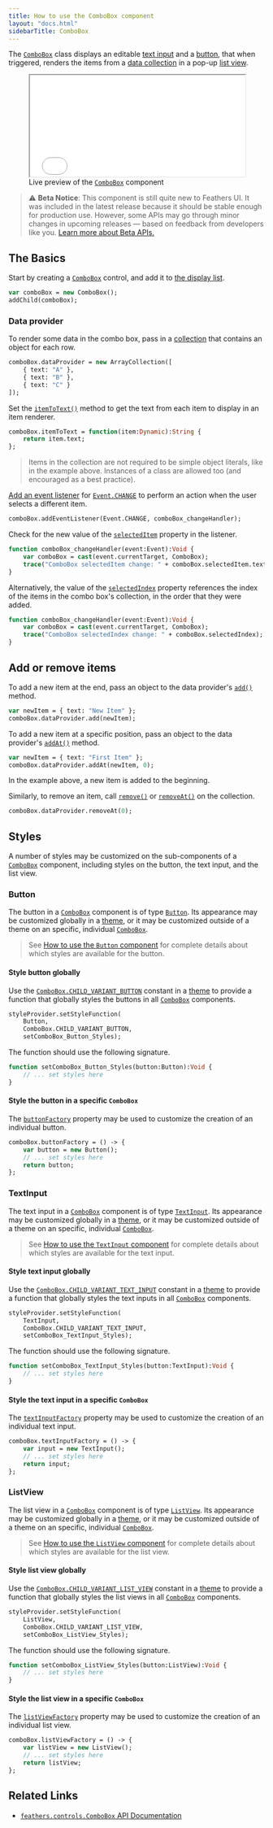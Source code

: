 ```yaml
---
title: How to use the ComboBox component
layout: "docs.html"
sidebarTitle: ComboBox
---
```


The [`ComboBox`](https://api.feathersui.com/current/feathers/controls/ComboBox.html) class displays an editable [text input](./text-input.md) and a [button](./button.md), that when triggered, renders the items from a [data collection](./data-collections.md) in a pop-up [list view](./list-view.md).

<figure>
<iframe src="/learn/haxe-openfl/samples/combo-box.html" width="100%" height="200"></iframe>
<figcaption>Live preview of the <a href="https://api.feathersui.com/current/feathers/controls/ComboBox.html"><code>ComboBox</code></a> component</figcaption>
</figure>

> ⚠️ **Beta Notice**: This component is still quite new to Feathers UI. It was included in the latest release because it should be stable enough for production use. However, some APIs may go through minor changes in upcoming releases — based on feedback from developers like you. [Learn more about Beta APIs.](./semver.md#beta-apis)

## The Basics

Start by creating a [`ComboBox`](https://api.feathersui.com/current/feathers/controls/ComboBox.html) control, and add it to [the display list](https://books.openfl.org/openfl-developers-guide/display-programming/basics-of-display-programming.html).

```haxe
var comboBox = new ComboBox();
addChild(comboBox);
```

### Data provider

To render some data in the combo box, pass in a [collection](./data-collections.md) that contains an object for each row.

```haxe
comboBox.dataProvider = new ArrayCollection([
    { text: "A" },
    { text: "B" },
    { text: "C" }
]);
```

Set the [`itemToText()`](https://api.feathersui.com/current/feathers/controls/ComboBox.html#itemToText) method to get the text from each item to display in an item renderer.

```haxe
comboBox.itemToText = function(item:Dynamic):String {
    return item.text;
};
```

> Items in the collection are not required to be simple object literals, like in the example above. Instances of a class are allowed too (and encouraged as a best practice).

[Add an event listener](https://books.openfl.org/openfl-developers-guide/handling-events/basics-of-handling-events.html) for [`Event.CHANGE`](https://api.openfl.org/openfl/events/Event.html#CHANGE) to perform an action when the user selects a different item.

```haxe
comboBox.addEventListener(Event.CHANGE, comboBox_changeHandler);
```

Check for the new value of the [`selectedItem`](https://api.feathersui.com/current/feathers/controls/ComboBox.html#selectedItem) property in the listener.

```haxe
function comboBox_changeHandler(event:Event):Void {
    var comboBox = cast(event.currentTarget, ComboBox);
    trace("ComboBox selectedItem change: " + comboBox.selectedItem.text);
}
```

Alternatively, the value of the [`selectedIndex`](https://api.feathersui.com/current/feathers/controls/ComboBox.html#selectedIndex) property references the index of the items in the combo box's collection, in the order that they were added.

```haxe
function comboBox_changeHandler(event:Event):Void {
    var comboBox = cast(event.currentTarget, ComboBox);
    trace("ComboBox selectedIndex change: " + comboBox.selectedIndex);
}
```

## Add or remove items

To add a new item at the end, pass an object to the data provider's [`add()`](https://api.feathersui.com/current/feathers/data/IFlatCollection.html#add) method.

```haxe
var newItem = { text: "New Item" };
comboBox.dataProvider.add(newItem);
```

To add a new item at a specific position, pass an object to the data provider's [`addAt()`](https://api.feathersui.com/current/feathers/data/IFlatCollection.html#addAt) method.

```haxe
var newItem = { text: "First Item" };
comboBox.dataProvider.addAt(newItem, 0);
```

In the example above, a new item is added to the beginning.

Similarly, to remove an item, call [`remove()`](https://api.feathersui.com/current/feathers/data/IFlatCollection.html#remove) or [`removeAt()`](https://api.feathersui.com/current/feathers/data/IFlatCollection.html#removeAt) on the collection.

```haxe
comboBox.dataProvider.removeAt(0);
```

## Styles

A number of styles may be customized on the sub-components of a [`ComboBox`](https://api.feathersui.com/current/feathers/controls/ComboBox.html) component, including styles on the button, the text input, and the list view.

### Button

The button in a [`ComboBox`](https://api.feathersui.com/current/feathers/controls/ComboBox.html) component is of type [`Button`](./button.md). Its appearance may be customized globally in a [theme](./themes.md), or it may be customized outside of a theme on an specific, individual [`ComboBox`](https://api.feathersui.com/current/feathers/controls/ComboBox.html).

> See [How to use the `Button` component](./button.md#styles) for complete details about which styles are available for the button.

#### Style button globally

Use the [`ComboBox.CHILD_VARIANT_BUTTON`](https://api.feathersui.com/current/feathers/controls/ComboBox.html#CHILD_VARIANT_BUTTON) constant in a [theme](./themes.md) to provide a function that globally styles the buttons in all [`ComboBox`](https://api.feathersui.com/current/feathers/controls/ComboBox.html) components.

```haxe
styleProvider.setStyleFunction(
    Button,
    ComboBox.CHILD_VARIANT_BUTTON,
    setComboBox_Button_Styles);
```

The function should use the following signature.

```haxe
function setComboBox_Button_Styles(button:Button):Void {
    // ... set styles here
}
```

#### Style the button in a specific `ComboBox`

The [`buttonFactory`](https://api.feathersui.com/current/feathers/controls/ComboBox.html#buttonFactory) property may be used to customize the creation of an individual button.

```haxe
comboBox.buttonFactory = () -> {
    var button = new Button();
    // ... set styles here
    return button;
};
```

### TextInput

The text input in a [`ComboBox`](https://api.feathersui.com/current/feathers/controls/ComboBox.html) component is of type [`TextInput`](./text-input.md). Its appearance may be customized globally in a [theme](./themes.md), or it may be customized outside of a theme on an specific, individual [`ComboBox`](https://api.feathersui.com/current/feathers/controls/ComboBox.html).

> See [How to use the `TextInput` component](./text-input.md#styles) for complete details about which styles are available for the text input.

#### Style text input globally

Use the [`ComboBox.CHILD_VARIANT_TEXT_INPUT`](https://api.feathersui.com/current/feathers/controls/ComboBox.html#CHILD_VARIANT_TEXT_INPUT) constant in a [theme](./themes.md) to provide a function that globally styles the text inputs in all [`ComboBox`](https://api.feathersui.com/current/feathers/controls/ComboBox.html) components.

```haxe
styleProvider.setStyleFunction(
    TextInput,
    ComboBox.CHILD_VARIANT_TEXT_INPUT,
    setComboBox_TextInput_Styles);
```

The function should use the following signature.

```haxe
function setComboBox_TextInput_Styles(button:TextInput):Void {
    // ... set styles here
}
```

#### Style the text input in a specific `ComboBox`

The [`textInputFactory`](https://api.feathersui.com/current/feathers/controls/ComboBox.html#textInputFactory) property may be used to customize the creation of an individual text input.

```haxe
comboBox.textInputFactory = () -> {
    var input = new TextInput();
    // ... set styles here
    return input;
};
```

### ListView

The list view in a [`ComboBox`](https://api.feathersui.com/current/feathers/controls/ComboBox.html) component is of type [`ListView`](./list-view.md). Its appearance may be customized globally in a [theme](./themes.md), or it may be customized outside of a theme on an specific, individual [`ComboBox`](https://api.feathersui.com/current/feathers/controls/ComboBox.html).

> See [How to use the `ListView` component](./list-view.md#styles) for complete details about which styles are available for the list view.

#### Style list view globally

Use the [`ComboBox.CHILD_VARIANT_LIST_VIEW`](https://api.feathersui.com/current/feathers/controls/ComboBox.html#CHILD_VARIANT_LIST_VIEW) constant in a [theme](./themes.md) to provide a function that globally styles the list views in all [`ComboBox`](https://api.feathersui.com/current/feathers/controls/ComboBox.html) components.

```haxe
styleProvider.setStyleFunction(
    ListView,
    ComboBox.CHILD_VARIANT_LIST_VIEW,
    setComboBox_ListView_Styles);
```

The function should use the following signature.

```haxe
function setComboBox_ListView_Styles(button:ListView):Void {
    // ... set styles here
}
```

#### Style the list view in a specific `ComboBox`

The [`listViewFactory`](https://api.feathersui.com/current/feathers/controls/ComboBox.html#listViewFactory) property may be used to customize the creation of an individual list view.

```haxe
comboBox.listViewFactory = () -> {
    var listView = new ListView();
    // ... set styles here
    return listView;
};
```

## Related Links

- [`feathers.controls.ComboBox` API Documentation](https://api.feathersui.com/current/feathers/controls/ComboBox.html)
